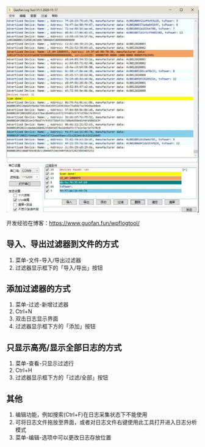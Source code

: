 ![](logtool.jpg)

开发经验在博客：https://www.guofan.fun/wpflogtool/

## 导入、导出过滤器到文件的方式

1.	菜单-文件-导入/导出过滤器
2.	过滤器显示框下的「导入/导出」按钮

## 添加过滤器的方式

1.	菜单-过滤-新增过滤器
2.	Ctrl+N
3.	双击日志显示界面
4.	过滤器显示框下方的「添加」按钮

## 只显示高亮/显示全部日志的方式

1.	菜单-查看-只显示过滤行
2.	Ctrl+H
3.	过滤器显示框下方的「过滤/全部」按钮

## 其他

1.	编辑功能，例如搜索(Ctrl+F)在日志采集状态下不能使用
2.	可将日志文件拖放至界面，或者对日志文件右键使用此工具打开进入日志分析模式
3.	菜单-编辑-选项中可以更改日志存放位置

